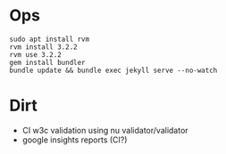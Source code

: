 # Ops

```
sudo apt install rvm
rvm install 3.2.2
rvm use 3.2.2
gem install bundler
bundle update && bundle exec jekyll serve --no-watch
```


# Dirt

* CI w3c validation using nu validator/validator
* google insights reports (CI?)

